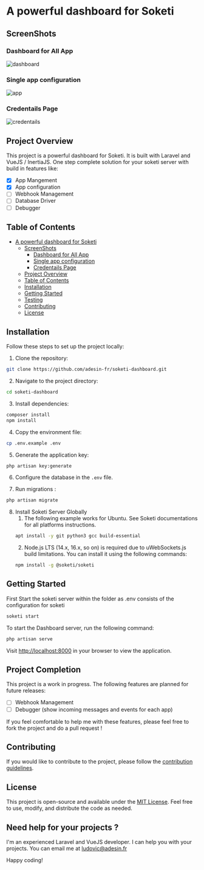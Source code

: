 # A powerful dashboard for Soketi
## ScreenShots
### Dashboard for All App
![dashboard](./img/dashboard.png)
### Single app configuration
![app](./img/app.png)
### Credentails Page
![credentails](./img/credentials.png)

## Project Overview

This project is a powerful dashboard for Soketi.
It is built with Laravel and VueJS / InertiaJS. One step complete solution for your soketi server with build in features like:

- [x] App Mangement
- [x] App configuration
- [ ] Webhook Management
- [ ] Database Driver
- [ ] Debugger

## Table of Contents

- [A powerful dashboard for Soketi](#a-powerful-dashboard-for-soketi)
    - [ScreenShots](#screenshots)
        - [Dashboard for All App](#dashboard-for-all-app)
        - [Single app configuration](#single-app-configuration)
        - [Credentails Page](#credentails-page)
    - [Project Overview](#project-overview)
    - [Table of Contents](#table-of-contents)
    - [Installation](#installation)
    - [Getting Started](#getting-started)
    - [Testing](#testing)
    - [Contributing](#contributing)
    - [License](#license)

## Installation

Follow these steps to set up the project locally:

1. Clone the repository:

```bash
git clone https://github.com/adesin-fr/soketi-dashboard.git
```

2. Navigate to the project directory:

```bash
cd soketi-dashboard
```

3. Install dependencies:

```bash
composer install
npm install
```

4. Copy the environment file:

```bash
cp .env.example .env
```

5. Generate the application key:

```bash
php artisan key:generate
```

6. Configure the database in the `.env` file.

7. Run migrations :

```bash
php artisan migrate
```

8. Install Soketi Server Globally
    1. The following example works for Ubuntu. See Soketi documentations for all platforms instructions.
    ``` bash
    apt install -y git python3 gcc build-essential
    ```
    2. Node.js LTS (14.x, 16.x, so on) is required due to uWebSockets.js build limitations. You can install it using the following commands:
    ``` bash
    npm install -g @soketi/soketi
    ```

## Getting Started

First Start the soketi server within the folder as .env consists of the configuration for soketi


```bash
soketi start
```

To start the Dashboard server, run the following command:

```bash
php artisan serve
```

Visit [http://localhost:8000](http://localhost:8000) in your browser to view the application.

## Project Completion

This project is a work in progress. The following features are planned for future releases:
- [ ] Webhook Management
- [ ] Debugger (show incoming messages and events for each app)

If you feel comfortable to help me with these features, please feel free to fork the project and do a pull request !

## Contributing

If you would like to contribute to the project, please follow the [contribution guidelines](CONTRIBUTING.md).

## License

This project is open-source and available under the [MIT License](LICENSE). Feel free to use, modify, and distribute the code as needed.

## Need help for your projects ?

I'm an experienced Laravel and VueJS developer. I can help you with your projects. You can email me at ludovic@adesin.fr

Happy coding!
